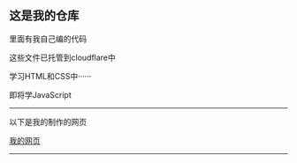 <!DOCTYPE html>
<html lang="zh-CN">
    <h2>这是我的仓库</h2>
    <p>里面有我自己编的代码</p>
    <p>这些文件已托管到cloudflare中</p>
    <p>学习HTML和CSS中······</p>
    <p>即将学JavaScript</p><hr />
    <p>以下是我的制作的网页</p>
    <a href="https://5b393b7c.mycode-auw.pages.dev/">我的网页</a><hr />
